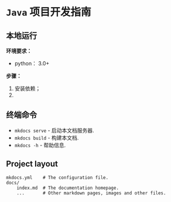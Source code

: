 # `Java` 项目开发指南

## 本地运行

**环境要求：**

- python： 3.0+

**步骤：**

1. 安装依赖；
2.  

## 终端命令

* `mkdocs serve` - 启动本文档服务器.
* `mkdocs build` - 构建本文档.
* `mkdocs -h` - 帮助信息.

## Project layout

    mkdocs.yml    # The configuration file.
    docs/
        index.md  # The documentation homepage.
        ...       # Other markdown pages, images and other files.